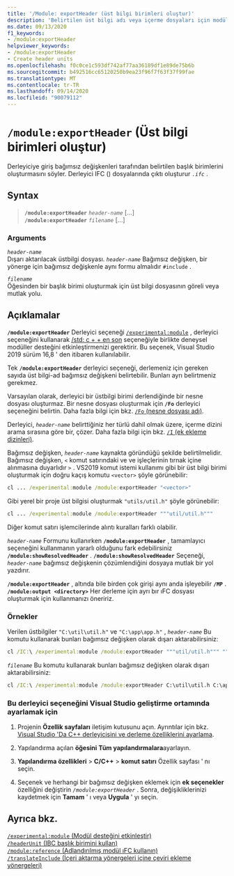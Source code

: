 ```yaml
---
title: '/Module: exportHeader (üst bilgi birimleri oluştur)'
description: 'Belirtilen üst bilgi adı veya içerme dosyaları için modül üst birimleri oluşturmak üzere/Module: exportHeader derleyici seçeneğini kullanın.'
ms.date: 09/13/2020
f1_keywords:
- /module:exportHeader
helpviewer_keywords:
- /module:exportHeader
- Create header units
ms.openlocfilehash: f0c0ce1c593df742af77aa36189df1e89de75b6b
ms.sourcegitcommit: b492516cc65120250b9ea23f96f7f63f37f99fae
ms.translationtype: MT
ms.contentlocale: tr-TR
ms.lasthandoff: 09/14/2020
ms.locfileid: "90079112"
---
```

# <a name="moduleexportheader-create-header-units"></a>`/module:exportHeader` (Üst bilgi birimleri oluştur)

Derleyiciye giriş bağımsız değişkenleri tarafından belirtilen başlık birimlerini oluşturmasını söyler. Derleyici IFC () dosyalarında çıktı oluşturur *`.ifc`* .

## <a name="syntax"></a>Syntax

> **`/module:exportHeader`** *`header-name`* \[...]\
> **`/module:exportHeader`** *`filename`* \[...]

### <a name="arguments"></a>Arguments

*`header-name`*\
Dışarı aktarılacak üstbilgi dosyası. *`header-name`* Bağımsız değişken, bir yönerge için bağımsız değişkenle aynı formu almalıdır `#include` .

*`filename`*\
Öğesinden bir başlık birimi oluşturmak için üst bilgi dosyasının göreli veya mutlak yolu.

## <a name="remarks"></a>Açıklamalar

**`/module:exportHeader`** Derleyici seçeneği [`/experimental:module`](experimental-module.md) , derleyici seçeneğini kullanarak [/std: c + + en son](std-specify-language-standard-version.md) seçeneğiyle birlikte deneysel modüller desteğini etkinleştirmenizi gerektirir. Bu seçenek, Visual Studio 2019 sürüm 16,8 ' den itibaren kullanılabilir.

Tek **`/module:exportHeader`** derleyici seçeneği, derlemeniz için gereken sayıda üst bilgi-ad bağımsız değişkeni belirtebilir. Bunları ayrı belirtmeniz gerekmez.

Varsayılan olarak, derleyici bir üstbilgi birimi derlendiğinde bir nesne dosyası oluşturmaz. Bir nesne dosyası oluşturmak için **`/Fo`** derleyici seçeneğini belirtin. Daha fazla bilgi için bkz. [ `/Fo` (nesne dosyası adı)](fo-object-file-name.md).

Derleyici, *`header-name`* belirttiğiniz her türlü dahil olmak üzere, içerme dizini arama sırasına göre bir, çözer. Daha fazla bilgi için bkz. [ `/I` (ek ekleme dizinleri)](i-additional-include-directories.md).

Bağımsız değişken, *`header-name`* kaynakta göründüğü şekilde belirtilmelidir. Bağımsız değişken, `<` komut satırındaki ve ve işleçlerinin tırnak içine alınmasına duyarlıdır `>` . VS2019 komut istemi kullanımı gibi bir üst bilgi birimi oluşturmak için doğru kaçış komutu `<vector>` şöyle görünebilir:

```cmd
cl ... /experimental:module /module:exportHeader "<vector>"
```

Gibi yerel bir proje üst bilgisi oluşturmak `"utils/util.h"` şöyle görünebilir:

```cmd
cl ... /experimental:module /module:exportHeader """util/util.h"""
```

Diğer komut satırı işlemcilerinde alıntı kuralları farklı olabilir.

*`header-name`* Formunu kullanırken **`/module:exportHeader`** , tamamlayıcı seçeneğini kullanmanın yararlı olduğunu fark edebilirsiniz **`/module:showResolvedHeader`** . **`/module:showResolvedHeader`** Seçeneği, *`header-name`* bağımsız değişkenin çözümlendiğini dosyaya mutlak bir yol yazdırır.

**`/module:exportHeader`** , altında bile birden çok girişi aynı anda işleyebilir **`/MP`** . **`/module:output <directory>`** Her derleme için ayrı bır ıFC dosyası oluşturmak için kullanmanızı öneririz.

### <a name="examples"></a>Örnekler

Verilen üstbilgiler `"C:\util\util.h"` ve `"C:\app\app.h"` , *`header-name`* Bu komutu kullanarak bunları bağımsız değişken olarak dışarı aktarabilirsiniz:

```cmd
cl /IC:\ /experimental:module /module:exportHeader """util/util.h""" """app/app.h""" /FoC:\obj
```

*`filename`* Bu komutu kullanarak bunları bağımsız değişken olarak dışarı aktarabilirsiniz:

```cmd
cl /IC:\ /experimental:module /module:exportHeader C:\util\util.h C:\app\app.h /FoC:\obj
```

### <a name="to-set-this-compiler-option-in-the-visual-studio-development-environment"></a>Bu derleyici seçeneğini Visual Studio geliştirme ortamında ayarlamak için

1. Projenin **Özellik sayfaları** iletişim kutusunu açın. Ayrıntılar için bkz. [Visual Studio 'Da C++ derleyicisini ve derleme özelliklerini ayarlama](../working-with-project-properties.md).

1. Yapılandırma açılan **öğesini** **Tüm yapılandırmalara**ayarlayın.

1. **Yapılandırma özellikleri**  >  **C/C++**  >  **komut satırı** Özellik sayfası ' nı seçin.

1. Seçenek ve herhangi bir bağımsız değişken eklemek için **ek seçenekler** özelliğini değiştirin *`/module:exportHeader`* . Sonra, değişikliklerinizi kaydetmek için **Tamam** ' ı veya **Uygula** ' yı seçin.

## <a name="see-also"></a>Ayrıca bkz.

[`/experimental:module` (Modül desteğini etkinleştir)](experimental-module.md)\
[`/headerUnit` (IBC başlık birimini kullan)](headerunit.md)\
[`/module:reference` (Adlandırılmış modül ıFC kullanın)](module-reference.md)\
[`/translateInclude` (İçeri aktarma yönergeleri içine çeviri ekleme yönergeleri)](translateinclude.md)
